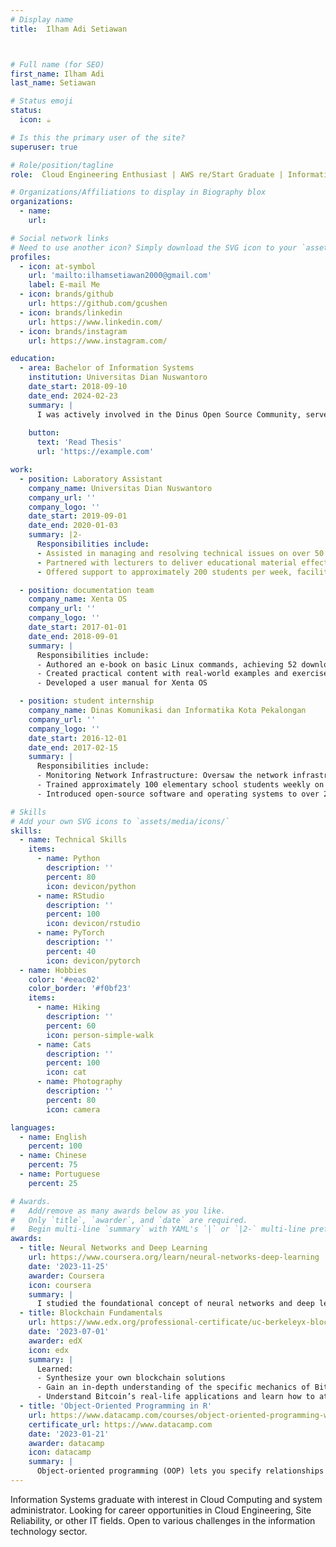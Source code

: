 ```yaml
---
# Display name
title:  Ilham Adi Setiawan



# Full name (for SEO)
first_name: Ilham Adi
last_name: Setiawan

# Status emoji
status:
  icon: ☕️

# Is this the primary user of the site?
superuser: true

# Role/position/tagline
role:  Cloud Engineering Enthusiast | AWS re/Start Graduate | Information Systems Graduate 

# Organizations/Affiliations to display in Biography blox
organizations:
  - name: 
    url: 

# Social network links
# Need to use another icon? Simply download the SVG icon to your `assets/media/icons/` folder.
profiles:
  - icon: at-symbol
    url: 'mailto:ilhamsetiawan2000@gmail.com'
    label: E-mail Me
  - icon: brands/github
    url: https://github.com/gcushen
  - icon: brands/linkedin
    url: https://www.linkedin.com/
  - icon: brands/instagram
    url: https://www.instagram.com/

education:
  - area: Bachelor of Information Systems
    institution: Universitas Dian Nuswantoro 
    date_start: 2018-09-10
    date_end: 2024-02-23
    summary: |
      I was actively involved in the Dinus Open Source Community, served as a speaker at Bootcamp and Sharing Time, participated in CTF Gemastik and Arkavedia, and also worked as a Laboratory Assistant.
      
    button:
      text: 'Read Thesis'
      url: 'https://example.com'

work:
  - position: Laboratory Assistant
    company_name: Universitas Dian Nuswantoro
    company_url: ''
    company_logo: ''
    date_start: 2019-09-01
    date_end: 2020-01-03
    summary: |2-
      Responsibilities include:
      - Assisted in managing and resolving technical issues on over 50 computer devices efficiently
      - Partnered with lecturers to deliver educational material effectively, ensuring smooth communication and coordination to resolve any problems or challenges
      - Offered support to approximately 200 students per week, facilitating their learning needs and addressing any questions or issues

  - position: documentation team 
    company_name: Xenta OS
    company_url: ''
    company_logo: ''
    date_start: 2017-01-01
    date_end: 2018-09-01
    summary: |
      Responsibilities include:
      - Authored an e-book on basic Linux commands, achieving 52 downloads and 177 views on adoc.pub
      - Created practical content with real-world examples and exercises, resulting in increased positive feedback from beginner  users
      - Developed a user manual for Xenta OS

  - position: student internship 
    company_name: Dinas Komunikasi dan Informatika Kota Pekalongan
    company_url: ''
    company_logo: ''
    date_start: 2016-12-01
    date_end: 2017-02-15
    summary: |
      Responsibilities include:
      - Monitoring Network Infrastructure: Oversaw the network infrastructure of 5 Health Service Centers (Puskesmas) in the Pekalongan area
      - Trained approximately 100 elementary school students weekly on open-source software and operating systems
      - Introduced open-source software and operating systems to over 200 elementary school students

# Skills
# Add your own SVG icons to `assets/media/icons/`
skills:
  - name: Technical Skills
    items:
      - name: Python
        description: ''
        percent: 80
        icon: devicon/python
      - name: RStudio
        description: ''
        percent: 100
        icon: devicon/rstudio
      - name: PyTorch
        description: ''
        percent: 40
        icon: devicon/pytorch
  - name: Hobbies
    color: '#eeac02'
    color_border: '#f0bf23'
    items:
      - name: Hiking
        description: ''
        percent: 60
        icon: person-simple-walk
      - name: Cats
        description: ''
        percent: 100
        icon: cat
      - name: Photography
        description: ''
        percent: 80
        icon: camera

languages:
  - name: English
    percent: 100
  - name: Chinese
    percent: 75
  - name: Portuguese
    percent: 25

# Awards.
#   Add/remove as many awards below as you like.
#   Only `title`, `awarder`, and `date` are required.
#   Begin multi-line `summary` with YAML's `|` or `|2-` multi-line prefix and indent 2 spaces below.
awards:
  - title: Neural Networks and Deep Learning
    url: https://www.coursera.org/learn/neural-networks-deep-learning
    date: '2023-11-25'
    awarder: Coursera
    icon: coursera
    summary: |
      I studied the foundational concept of neural networks and deep learning. By the end, I was familiar with the significant technological trends driving the rise of deep learning; build, train, and apply fully connected deep neural networks; implement efficient (vectorized) neural networks; identify key parameters in a neural network’s architecture; and apply deep learning to your own applications.
  - title: Blockchain Fundamentals
    url: https://www.edx.org/professional-certificate/uc-berkeleyx-blockchain-fundamentals
    date: '2023-07-01'
    awarder: edX
    icon: edx
    summary: |
      Learned:
      - Synthesize your own blockchain solutions
      - Gain an in-depth understanding of the specific mechanics of Bitcoin
      - Understand Bitcoin’s real-life applications and learn how to attack and destroy Bitcoin, Ethereum, smart contracts and Dapps, and alternatives to Bitcoin’s Proof-of-Work consensus algorithm
  - title: 'Object-Oriented Programming in R'
    url: https://www.datacamp.com/courses/object-oriented-programming-with-s3-and-r6-in-r
    certificate_url: https://www.datacamp.com
    date: '2023-01-21'
    awarder: datacamp
    icon: datacamp
    summary: |
      Object-oriented programming (OOP) lets you specify relationships between functions and the objects that they can act on, helping you manage complexity in your code. This is an intermediate level course, providing an introduction to OOP, using the S3 and R6 systems. S3 is a great day-to-day R programming tool that simplifies some of the functions that you write. R6 is especially useful for industry-specific analyses, working with web APIs, and building GUIs.
---
```


Information Systems graduate with interest in Cloud Computing and system administrator. Looking for career opportunities in Cloud Engineering, Site Reliability, or other IT fields. Open to various challenges in the information technology sector.

